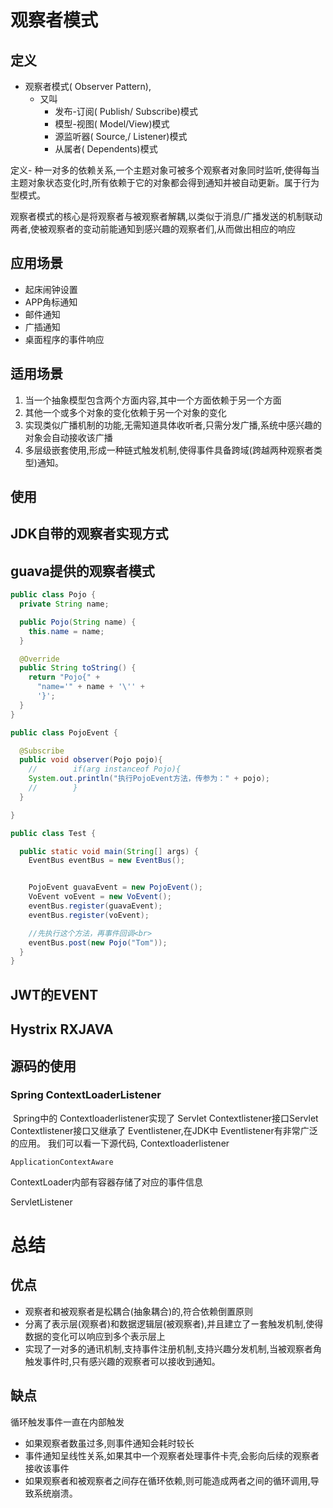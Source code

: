 # 观察者模式

## 定义

- 观察者模式( Observer Pattern),
  - 又叫
    - 发布-订阅( Publish/ Subscribe)模式
    - 模型-视图( Model/View)模式
    - 源监听器( Source,/ Listener)模式
    - 从属者( Dependents)模式

定义- 种一对多的依赖关系,一个主题对象可被多个观察者对象同时监听,使得每当主题对象状态变化时,所有依赖于它的对象都会得到通知并被自动更新。属于行为型模式。



观察者模式的核心是将观察者与被观察者解耦,以类似于消息/广播发送的机制联动两者,使被观察者的变动前能通知到感兴趣的观察者们,从而做出相应的响应

## 应用场景

- 起床闹钟设置
- APP角标通知
- 邮件通知
- 广插通知
- 桌面程序的事件响应

## 适用场景

1. 当一个抽象模型包含两个方面内容,其中一个方面依赖于另一个方面
2. 其他一个或多个对象的变化依赖于另一个对象的变化
3. 实现类似广播机制的功能,无需知道具体收听者,只需分发广播,系统中感兴趣的对象会自动接收该广播
4. 多层级嵌套使用,形成一种链式触发机制,使得事件具备跨域(跨越两种观察者类型)通知。

## 使用

## JDK自带的观察者实现方式

## guava提供的观察者模式

```java
public class Pojo {
  private String name;

  public Pojo(String name) {
    this.name = name;
  }

  @Override
  public String toString() {
    return "Pojo{" +
      "name='" + name + '\'' +
      '}';
  }
}
```



```java
public class PojoEvent {

  @Subscribe
  public void observer(Pojo pojo){
    //        if(arg instanceof Pojo){
    System.out.println("执行PojoEvent方法，传参为：" + pojo);
    //        }
  }

}
```



```java
public class Test {

  public static void main(String[] args) {
    EventBus eventBus = new EventBus();


    PojoEvent guavaEvent = new PojoEvent();
    VoEvent voEvent = new VoEvent();
    eventBus.register(guavaEvent);
    eventBus.register(voEvent);

    //先执行这个方法，再事件回调<br>
    eventBus.post(new Pojo("Tom"));
  }
}
```



## JWT的EVENT

## Hystrix RXJAVA

## 源码的使用

### Spring ContextLoaderListener

​	Spring中的 Contextloaderlistener实现了 Servlet Contextlistener接口Servlet Contextlistener接口又继承了 Eventlistener,在JDK中 Eventlistener有非常广泛的应用。
我们可以看一下源代码, Contextloaderlistener



`ApplicationContextAware`

ContextLoader内部有容器存储了对应的事件信息

ServletListener



# 总结

## 优点

- 观察者和被观察者是松耦合(抽象耦合)的,符合依赖倒置原则
- 分离了表示层(观察者)和数据逻辑层(被观察者),并且建立了ー套触发机制,使得数据的变化可以响应到多个表示层上
- 实现了一对多的通讯机制,支持事件注册机制,支持兴趣分发机制,当被观察者角触发事件时,只有感兴趣的观察者可以接收到通知。

## 缺点

循环触发事件一直在内部触发

- 如果观察者数虽过多,则事件通知会耗时较长
- 事件通知呈线性关系,如果其中一个观察者处理事件卡壳,会影向后续的观察者接收该事件
- 如果观察者和被观察者之间存在循环依赖,则可能造成两者之间的循环调用,导致系统崩溃。